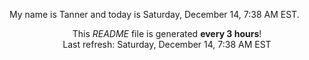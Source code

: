 My name is Tanner and today is Saturday, December 14, 7:38 AM EST.

<p align="center">This <i>README</i> file is generated <b>every 3 hours</b>!</br>Last refresh: Saturday, December 14, 7:38 AM EST<br /></p>
